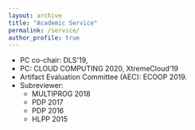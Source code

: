 ```yaml
---
layout: archive
title: "Academic Service"
permalink: /service/
author_profile: true
---
```


* PC co-chair: DLS'19, 
* PC: CLOUD COMPUTING 2020, XtremeCloud’19
* Artifact Evaluation Committee (AEC): ECOOP 2019.
* Subreviewer:
  * MULTIPROG 2018
  * PDP 2017
  * PDP 2016
  * HLPP 2015

